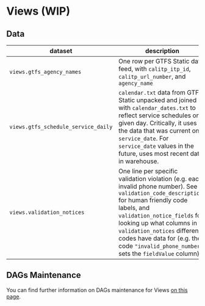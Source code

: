 # Views (WIP)

## Data

| dataset | description | examples |
| ------- | ----------- | -------- |
| `views.gtfs_agency_names` | One row per GTFS Static data feed, with `calitp_itp_id`, `calitp_url_number`, and `agency_name` | |
| `views.gtfs_schedule_service_daily` | `calendar.txt` data from GTFS Static unpacked and joined with `calendar_dates.txt` to reflect service schedules on a given day. Critically, it uses the data that was current on `service_date`. For `service_date` values in the future, uses most recent data in warehouse. | |
| `views.validation_notices` | One line per specific validation violation (e.g. each invalid phone number). See `validation_code_descriptions` for human friendly code labels, and `validation_notice_fields` for looking up what columns in `validation_notices` different codes have data for (e.g. the code `"invalid_phone_number"` sets the `fieldValue` column). | |

## DAGs Maintenance

You can find further information on DAGs maintenance for Views [on this page](views-dags).
